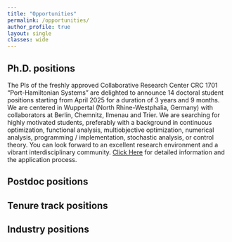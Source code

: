 ```yaml
---
title: "Opportunities"
permalink: /opportunities/
author_profile: true
layout: single
classes: wide
---
```



## Ph.D. positions
The PIs of the freshly approved Collaborative Research Center CRC 1701 “Port-Hamiltonian Systems” are delighted to announce 14 doctoral student positions starting from April 2025 for a duration of 3 years and 9 months.  We are centered in Wuppertal (North Rhine-Westphalia, Germany) with collaborators at Berlin, Chemnitz, Ilmenau and Trier.
We are searching for highly motivated students, preferably with a background in continuous optimization, functional analysis, multiobjective optimization, numerical analysis, programming / implementation, stochastic analysis, or control theory. You can look forward to an excellent research environment and a vibrant interdisciplinary community.
[Click Here](https://phi.uni-wuppertal.de/en/port-hamiltonian-institute/crc-1701/) for detailed information and the application process.

## Postdoc positions


## Tenure track positions


## Industry positions
